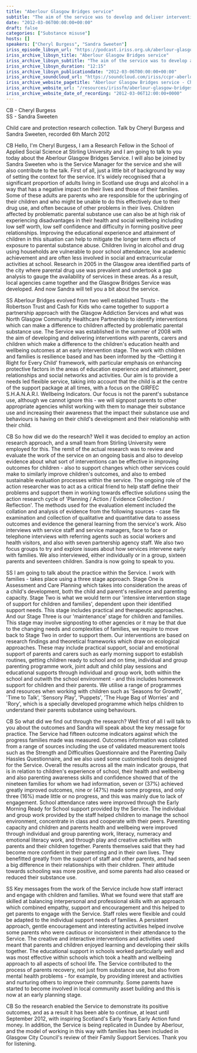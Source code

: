 ```yaml
---
title: "Aberlour Glasgow Bridges service"
subtitle: "The aim of the service was to develop and deliver interventions with children and parents to improve children's educational, health and well-being outcomes."
date: "2012-03-06T00:00:00+00:00"
draft: false
categories: ["Substance misuse"]
hosts: []
speakers: ["Cheryl Burgess", "Sandra Sweeten"]
iriss_episode_libsyn_url: "https://podcast.iriss.org.uk/aberlour-glasgow-bridges-service-1"
iriss_archive_libsyn_title: "Aberlour Glasgow Bridges service"
iriss_archive_libsyn_subtitle: "The aim of the service was to develop and deliver interventions with children and parents to improve children's educational, health and well-being outcomes."
iriss_archive_libsyn_duration: "12:15"
iriss_archive_libsyn_publicationdate: "2012-03-06T00:00:00+00:00"
iriss_archive_soundcloud_url: "https://soundcloud.com/iriss/ccpr-aberlour-glasgow-bridges-service-cheryl-burges-sandra-sweeten"
iriss_archive_website_pagetitle: "Aberlour Glasgow Bridges service - Cheryl Burges, Sandra Sweeten"
iriss_archive_website_url: "/resources/irissfm/aberlour-glasgow-bridges-service-cheryl-burges-sandra-sweeten"
iriss_archive_website_date_of_recording: "2012-03-06T12:00:00+0000"
---
```

CB - Cheryl Burgess  
SS - Sandra Sweeten

Child care and protection research collection. Talk by Cheryl Burgess and Sandra Sweeten, recorded 6th March 2012

CB Hello, I'm Cheryl Burgess, I am a Research Fellow in the School of Applied Social Science at Stirling University and I am going to talk to you today about the Aberlour Glasgow Bridges Service. I will also be joined by Sandra Sweeten who is the Service Manager for the service and she will also contribute to the talk. First of all, just a little bit of background by way of setting the context for the service. It's widely recognised that a significant proportion of adults living in Scotland use drugs and alcohol in a way that has a negative impact on their lives and those of their families. Some of these adults are parents who are responsible for the upbringing of their children and who might be unable to do this effectively due to their drug use, and often because of other problems in their lives. Children affected by problematic parental substance use can also be at high risk of experiencing disadvantages in their health and social wellbeing including low self worth, low self confidence and difficulty in forming positive peer relationships. Improving the educational experience and attainment of children in this situation can help to mitigate the longer term effects of exposure to parental substance abuse. Children living in alcohol and drug using households are vulnerable to poor school attendance, low academic achievement and are often less involved in social and extracurricular activities at school. Research in 2005 in the Glasgow area identified parts of the city where parental drug use was prevalent and undertook a gap analysis to gauge the availability of services in these areas. As a result, local agencies came together and the Glasgow Bridges Service was developed. And now Sandra will tell you a bit about the service.

SS Aberlour Bridges evolved from two well established Trusts - the Robertson Trust and Cash for Kids who came together to support a partnership approach with the Glasgow Addiction Services and what was North Glasgow Community Healthcare Partnership to identify interventions which can make a difference to children affected by problematic parental substance use. The Service was established in the summer of 2008 with the aim of developing and delivering interventions with parents, carers and children which make a difference to the children's education health and wellbeing outcomes at an early intervention stage. The work with children and families is resilience based and has been informed by the -Getting it Right for Every Child' framework, with particular emphasis on enhancing protective factors in the areas of education experience and attainment, peer relationships and social networks and activities. Our aim is to provide a needs led flexible service, taking into account that the child is at the centre of the support package at all times, with a focus on the GIRFEC S.H.A.N.A.R.I. Wellbeing Indicators. Our focus is not the parent's substance use, although we cannot ignore this - we will signpost parents to other appropriate agencies whilst working with them to manage their substance use and increasing their awareness that the impact their substance use and behaviours is having on their child's development and their relationship with their child.

CB So how did we do the research? Well it was decided to employ an action research approach, and a small team from Stirling University were employed for this. The remit of the actual research was to review and evaluate the work of the service on an ongoing basis and also to develop evidence about what sort of interventions can be effective in improving outcomes for children - also to support changes which other services could make to similarly improve children's outcomes, and also to embed sustainable evaluation processes within the service. The ongoing role of the action researcher was to act as a critical friend to help staff define their problems and support them in working towards effective solutions using the action research cycle of 'Planning / Action / Evidence Collection / Reflection'. The methods used for the evaluation element included the collation and analysis of evidence from the following sources - case file examination and collection of qualitative and quantitative data to assess outcomes and evidence the general learning from the service's work. Also interviews with service staff and service managers, face to face or telephone interviews with referring agents such as social workers and health visitors, and also with seven partnership agency staff. We also two focus groups to try and explore issues about how services intervene early with families. We also interviewed, either individually or in a group, sixteen parents and seventeen children. Sandra is now going to speak to you.

SS I am going to talk about the practice within the Service. I work with families - takes place using a three stage approach. Stage One is Assessment and Care Planning which takes into consideration the areas of a child's development, both the child and parent's resilience and parenting capacity. Stage Two is what we would term our 'intensive intervention stage of support for children and families', dependent upon their identified support needs. This stage includes practical and therapeutic approaches. And our Stage Three is our 'maintenance' stage for children and families. This stage may involve signposting to other agencies or it may be that due to the changing needs and complexities of families, we require to move back to Stage Two in order to support them. Our interventions are based on research findings and theoretical frameworks which draw on ecological approaches. These may include practical support, social and emotional support of parents and carers such as early morning support to establish routines, getting children ready to school and on time, individual and group parenting programme work, joint adult and child play sessions and educational supports through individual and group work, both within the school and outwith the school environment - and this includes homework support for children and their parents. We utilise a range of programmes and resources when working with children such as 'Seasons for Growth', 'Time to Talk', 'Sensory Play', 'Puppets', 'The Huge Bag of Worries' and 'Rory', which is a specially developed programme which helps children to understand their parents substance using behaviours.

CB So what did we find out through the research? Well first of all I will talk to you about the outcomes and Sandra will speak about the key message for practice. The Service had fifteen outcome indicators against which the progress families made was measured. Outcomes information was collated from a range of sources including the use of validated measurement tools such as the Strength and Difficulties Questionnaire and the Parenting Daily Hassles Questionnaire, and we also used some customised tools designed for the Service. Overall the results across all the main indicator groups, that is in relation to children's experience of school, their health and wellbeing and also parenting awareness skills and confidence showed that of the nineteen families for whom we had information, seven or (37%) achieved greatly improved outcomes, nine or (47%) made some progress, and only three (16%) made little or no progress, and this was mainly due to lack of engagement. School attendance rates were improved through the Early Morning Ready for School support provided by the Service. The individual and group work provided by the staff helped children to manage the school environment, concentrate in class and cooperate with their peers. Parenting capacity and children and parents health and wellbeing were improved through individual and group parenting work, literacy, numeracy and emotional literacy work, and through play and creative activities with parents and their children together. Parents themselves said that they had become more confident in their parenting and in their own lives. They benefitted greatly from the support of staff and other parents, and had seen a big difference in their relationships with their children. Their attitude towards schooling was more positive, and some parents had also ceased or reduced their substance use.

SS Key messages from the work of the Service include how staff interact and engage with children and families. What we found were that staff are skilled at balancing interpersonal and professional skills with an approach which combined empathy, support and encouragement and this helped to get parents to engage with the Service. Staff roles were flexible and could be adapted to the individual support needs of families. A persistent approach, gentle encouragement and interesting activities helped involve some parents who were cautious or inconsistent in their attendance to the Service. The creative and interactive interventions and activities used meant that parents and children enjoyed learning and developing their skills together. The educational support in schools worked particularly well and was most effective within schools which took a health and wellbeing approach to all aspects of school life. The Service contributed to the process of parents recovery, not just from substance use, but also from mental health problems - for example, by providing interest and activities and nurturing others to improve their community. Some parents have started to become involved in local community asset building and this is now at an early planning stage.

CB So the research enabled the Service to demonstrate its positive outcomes, and as a result it has been able to continue, at least until September 2012, with inspiring Scotland's Early Years Early Action fund money. In addition, the Service is being replicated in Dundee by Aberlour, and the model of working in this way with families has been included in Glasgow City Council's review of their Family Support Services. Thank you for listening.